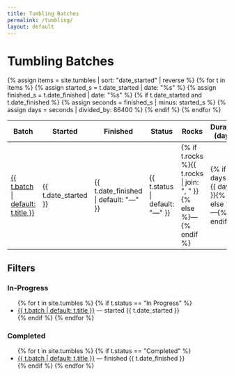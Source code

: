 ```yaml
---
title: Tumbling Batches
permalink: /tumbling/
layout: default
---
```


# Tumbling Batches

<table>
  <thead>
    <tr>
      <th>Batch</th>
      <th>Started</th>
      <th>Finished</th>
      <th>Status</th>
      <th>Rocks</th>
      <th>Duration (days)</th>
    </tr>
  </thead>
  <tbody>
  {% assign items = site.tumbles | sort: "date_started" | reverse %}
  {% for t in items %}
    {% assign started_s  = t.date_started  | date: "%s" %}
    {% assign finished_s = t.date_finished | date: "%s" %}
    {% if t.date_started and t.date_finished %}
      {% assign seconds = finished_s | minus: started_s %}
      {% assign days = seconds | divided_by: 86400 %}
    {% endif %}
    <tr>
      <td><a href="{{ t.url | relative_url }}">{{ t.batch | default: t.title }}</a></td>
      <td>{{ t.date_started }}</td>
      <td>{{ t.date_finished | default: "—" }}</td>
      <td>{{ t.status | default: "—" }}</td>
      <td>
        {% if t.rocks %}{{ t.rocks | join: ", " }}{% else %}—{% endif %}
      </td>
      <td>{% if days %}{{ days }}{% else %}—{% endif %}</td>
    </tr>
  {% endfor %}
  </tbody>
</table>

## Filters

### In-Progress
<ul>
{% for t in site.tumbles %}
  {% if t.status == "In Progress" %}
    <li><a href="{{ t.url | relative_url }}">{{ t.batch | default: t.title }}</a> — started {{ t.date_started }}</li>
  {% endif %}
{% endfor %}
</ul>

### Completed
<ul>
{% for t in site.tumbles %}
  {% if t.status == "Completed" %}
    <li><a href="{{ t.url | relative_url }}">{{ t.batch | default: t.title }}</a> — finished {{ t.date_finished }}</li>
  {% endif %}
{% endfor %}
</ul>